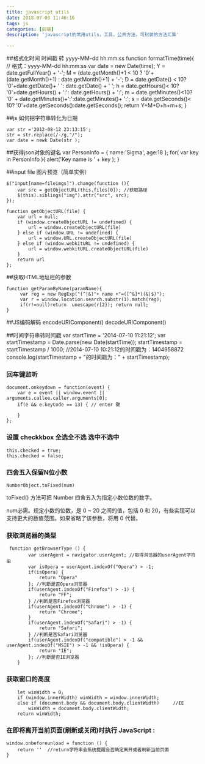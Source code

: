 ```yaml
---
title: javascript utils
date: 2018-07-03 11:46:16
tags: js
categories: [前端]
description: 'javascript的常用utils，工具，公共方法，可封装的方法汇集'

---
```


##格式化时间 时间戳 转 yyyy-MM-dd hh:mm:ss
	function formatTime(time){
		//   格式：yyyy-MM-dd hh:mm:ss
		var date = new Date(time);
		Y = date.getFullYear() + '-';
		M = (date.getMonth()+1 < 10 ? '0'+(date.getMonth()+1) : date.getMonth()+1) + '-';
		D = date.getDate() < 10? '0'+date.getDate()+ ' ': date.getDate() + ' ';
		h = date.getHours()< 10? '0'+date.getHours() + ':': date.getHours() + ':';
		m = date.getMinutes()<10? '0' + date.getMinutes()+':':date.getMinutes()+ ':';
		s = date.getSeconds()< 10? '0'+date.getSeconds():date.getSeconds();
		return Y+M+D+h+m+s;
	}


##js 如何把字符串转化为日期

	var str ='2012-08-12 23:13:15';
	str = str.replace(/-/g,"/");
	var date = newk Date(str );

##获得json对象的键名
	var PersonInfo = {
	    name:'Sigma',
	    age:18
	};
	for( var key in PersonInfo ){
	    alert('Key name is ' + key );
	}


##input file 图片预览（简单实例）
	
	$("input[name=fileimgs]").change(function (){
		var src = getObjectURL(this.files[0]); //获取路径
		$(this).siblings("img").attr("src", src);
	});

	function getObjectURL(file) {
		var url = null;
		if (window.createObjectURL != undefined) {
			url = window.createObjectURL(file)
		} else if (window.URL != undefined) {
			url = window.URL.createObjectURL(file)
		} else if (window.webkitURL != undefined) {
			url = window.webkitURL.createObjectURL(file)
		}
		return url
	};

##获取HTML地址栏的参数

	function getParamByName(paramName){
	     var reg = new RegExp("(^|&)"+ name +"=([^&]*)(&|$)");
	     var r = window.location.search.substr(1).match(reg);
	     if(r!=null)return  unescape(r[2]); return null;
	}

##JS编码解码
	encodeURIComponent()
	decodeURIComponent()

##时间字符串转时间戳 
	var startTime = '2014-07-10 11:21:12';
	var startTimestamp = Date.parse(new Date(startTime));
	startTimestamp = startTimestamp / 1000;
	//2014-07-10 10:21:12的时间戳为：1404958872
	console.log(startTimestamp + "的时间戳为：" + startTimestamp);

### 回车键监听

	document.onkeydown = function(event) {
		var e = event || window.event || arguments.callee.caller.arguments[0];
		if(e && e.keyCode == 13) { // enter 键
						
		}
	};


###  设置    checkkbox 全选全不选 选中不选中

	this.checked = true;
	this.checked = false;

### 四舍五入保留N位小数

	NumberObject.toFixed(num) 

toFixed() 方法可把 Number 四舍五入为指定小数位数的数字。

num必需。规定小数的位数，是 0 ~ 20 之间的值，包括 0 和 20，有些实现可以支持更大的数值范围。如果省略了该参数，将用 0 代替。


### 获取浏览器的类型
	
	 function getBrowserType () {
			var userAgent = navigator.userAgent; //取得浏览器的userAgent字符串
			var isOpera = userAgent.indexOf("Opera") > -1;
			if(isOpera) {
				return "Opera"
			}; //判断是否Opera浏览器
			if(userAgent.indexOf("Firefox") > -1) {
				return "FF";
			} //判断是否Firefox浏览器
			if(userAgent.indexOf("Chrome") > -1) {
				return "Chrome";
			}
			if(userAgent.indexOf("Safari") > -1) {
				return "Safari";
			} //判断是否Safari浏览器
			if(userAgent.indexOf("compatible") > -1 && userAgent.indexOf("MSIE") > -1 && !isOpera) {
				return "IE";
			}; //判断是否IE浏览器
		}

###  获取窗口的高度 

	 	let winWidth = 0;
	    if (window.innerWidth) winWidth = window.innerWidth;
	    else if (document.body && document.body.clientWidth)     //IE 
	        winWidth = document.body.clientWidth;
	    return winWidth;

### 在即将离开当前页面(刷新或关闭)时执行 JavaScript :

	window.onbeforeunload = function () { 
		return ''  //return字符串会系统提醒会否确定离开或者刷新当前页面
	}